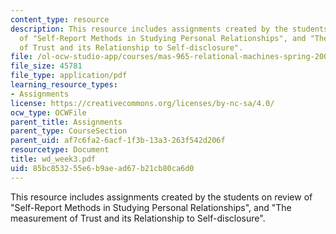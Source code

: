 ```yaml
---
content_type: resource
description: This resource includes assignments created by the students on review
  of "Self-Report Methods in Studying Personal Relationships", and "The measurement
  of Trust and its Relationship to Self-disclosure".
file: /ol-ocw-studio-app/courses/mas-965-relational-machines-spring-2005/85bc853255e6b9aead67b21cb80ca6d0_wd_week3.pdf
file_size: 45781
file_type: application/pdf
learning_resource_types:
- Assignments
license: https://creativecommons.org/licenses/by-nc-sa/4.0/
ocw_type: OCWFile
parent_title: Assignments
parent_type: CourseSection
parent_uid: af7c6fa2-6acf-1f3b-13a3-263f542d206f
resourcetype: Document
title: wd_week3.pdf
uid: 85bc8532-55e6-b9ae-ad67-b21cb80ca6d0
---
```

This resource includes assignments created by the students on review of "Self-Report Methods in Studying Personal Relationships", and "The measurement of Trust and its Relationship to Self-disclosure".
